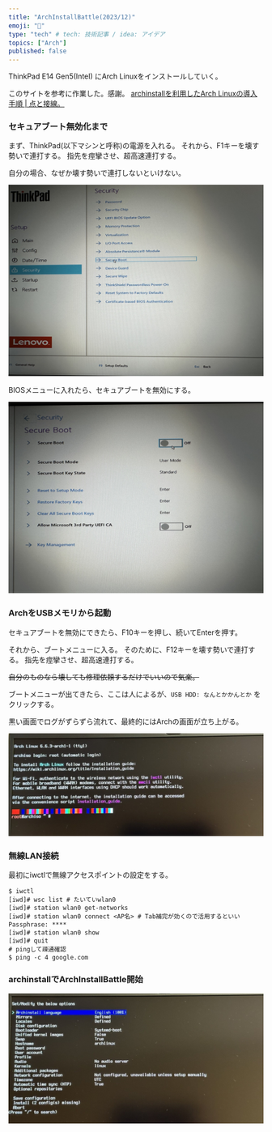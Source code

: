 ```yaml
---
title: "ArchInstallBattle(2023/12)"
emoji: "🐧"
type: "tech" # tech: 技術記事 / idea: アイデア
topics: ["Arch"]
published: false
---
```


ThinkPad E14 Gen5(Intel) にArch Linuxをインストールしていく。

このサイトを参考に作業した。感謝。
[archinstallを利用したArch Linuxの導入手順 | 点と接線。](https://riq0h.jp/2022/05/18/094517/)

### セキュアブート無効化まで

まず、ThinkPad(以下マシンと呼称)の電源を入れる。
それから、F1キーを壊す勢いで連打する。
指先を痙攣させ、超高速連打する。

自分の場合、なぜか壊す勢いで連打しないといけない。

![biosmenu](/images/arch-install-battle/biosmenu.jpeg)

BIOSメニューに入れたら、セキュアブートを無効にする。

![securebootdisable](/images/arch-install-battle/securebootdisable.jpeg)

### ArchをUSBメモリから起動

セキュアブートを無効にできたら、F10キーを押し、続いてEnterを押す。

それから、ブートメニューに入る。
そのために、F12キーを壊す勢いで連打する。
指先を痙攣させ、超高速連打する。

~~自分のものなら壊しても修理依頼するだけでいいので気楽。~~

ブートメニューが出てきたら、ここは人によるが、`USB HDD: なんとかかんとか` をクリックする。

黒い画面でログがずらずら流れて、最終的にはArchの画面が立ち上がる。

![archgamen](/images/arch-install-battle/archgamen.jpeg)

### 無線LAN接続

最初にiwctlで無線アクセスポイントの設定をする。

```shell
$ iwctl
[iwd]# wsc list # たいていwlan0
[iwd]# station wlan0 get-networks
[iwd]# station wlan0 connect <AP名> # Tab補完が効くので活用するといい
Passphrase: ****
[iwd]# station wlan0 show
[iwd]# quit
# pingして疎通確認
$ ping -c 4 google.com
```

### archinstallでArchInstallBattle開始

![archinstallss](/images/arch-install-battle/archinstallss.jpeg)

#### 


